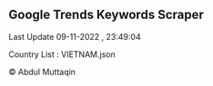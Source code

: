 

## Google Trends Keywords Scraper 
 
Last Update 09-11-2022 , 23:49:04

Country List :
VIETNAM.json



© Abdul Muttaqin 
